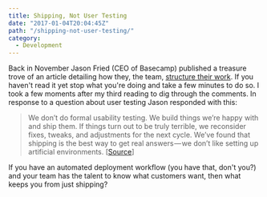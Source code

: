 ```yaml
---
title: Shipping, Not User Testing
date: "2017-01-04T20:04:45Z"
path: "/shipping-not-user-testing/"
category:
  - Development
---
```

Back in November Jason Fried (CEO of Basecamp) published a treasure trove of an article detailing how they, the team, [structure their work](https://m.signalvnoise.com/how-we-set-up-our-work-cbce3d3d9cae). If you haven't read it yet stop what you're doing and take a few minutes to do so. I took a few moments after my third reading to dig through the comments. In response to a question about user testing Jason responded with this:

> We don’t do formal usability testing. We build things we’re happy with and ship them. If things turn out to be truly terrible, we reconsider fixes, tweaks, and adjustments for the next cycle. We’ve found that shipping is the best way to get real answers — we don’t like setting up artificial environments. [[Source](https://medium.com/@jasonfried/we-dont-do-formal-usability-testing-3dc96845ec72#.hgqkilk1d)]

If you have an automated deployment workflow (you have that, don't you?) and your team has the talent to know what customers want, then what keeps you from just shipping?
